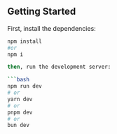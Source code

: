 
## Getting Started

First, install the dependencies:
```bash
npm install
#or
npm i 

then, run the development server:

```bash
npm run dev
# or
yarn dev
# or
pnpm dev
# or
bun dev
```
